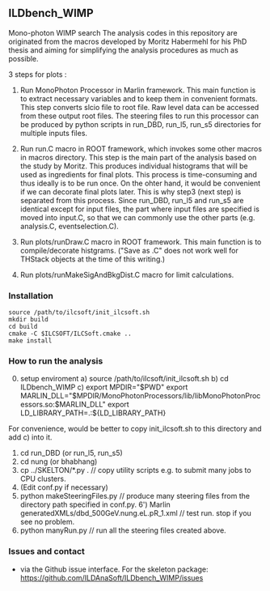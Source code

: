 
## ILDbench_WIMP

Mono-photon WIMP search
The analysis codes in this repository are originated from
the macros developed by
Moritz Habermehl for his PhD thesis and
aiming for simplifying the analysis procedures as much as possible.

3 steps for plots :

1) Run MonoPhoton Processor in Marlin framework. This main function
is to extract necessary variables and to keep them in convenient formats.
This step converts slcio file to root file.
Raw level data can be accessed from these output root files.
The steering files to run this processor can be produced by python scripts in
run_DBD, run_l5, run_s5 directories for multiple inputs files.

2) Run run.C macro in ROOT framework, which invokes some other macros in macros directory. 
This step is the main part of the analysis based on the study by Moritz.
This produces individual histograms that will be used as ingredients for final plots. 
This process is time-consuming and thus ideally is to be run once.
On the ohter hand, it would be convenient if we can decorate final plots later. 
This is why step3 (next step) is separated from this process.
Since run_DBD, run_l5 and run_s5 are identical except for input files,
the part where input files are specified is moved into input.C, so that
we can commonly use the other parts (e.g. analysis.C, eventselection.C).

3) Run plots/runDraw.C macro in ROOT framework. This main function
is to compile/decorate histgrams. 
("Save as .C" does not work well for THStack objects at the time of this writing.)

4) Run plots/runMakeSigAndBkgDist.C macro for limit calculations.

### Installation

```shell
source /path/to/ilcsoft/init_ilcsoft.sh
mkdir build
cd build
cmake -C $ILCSOFT/ILCSoft.cmake ..
make install
```

### How to run the analysis
0) setup enviroment
  a) source /path/to/ilcsoft/init_ilcsoft.sh
  b) cd ILDbench_WIMP
  c) export MPDIR="$PWD"
     export MARLIN_DLL="$MPDIR/MonoPhotonProcessors/lib/libMonoPhotonProcessors.so:$MARLIN_DLL"
     export LD_LIBRARY_PATH=.:${LD_LIBRARY_PATH}

  For convenience, would be better to copy init_ilcsoft.sh to this directory and add c) into it.

1) cd run_DBD (or run_l5, run_s5)
3) cd nung (or bhabhang)
4) cp ../SKELTON/*.py .         // copy utility scripts e.g. to submit many jobs to CPU clusters.
5) (Edit conf.py if necessary)
6) python makeSteeringFiles.py  // produce many steering files from the directory path specified in conf.py.
6') Marlin generatedXMLs/dbd_500GeV.nung.eL.pR_1.xml // test run. stop if you see no problem. 
7) python manyRun.py            // run all the steering files created above.

### Issues and contact
- via the Github issue interface. For the skeleton package: https://github.com/ILDAnaSoft/ILDbench_WIMP/issues


